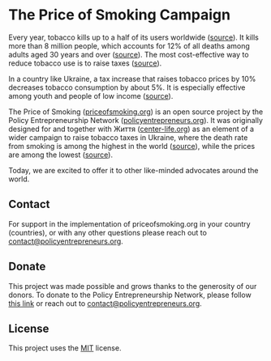 # The Price of Smoking Campaign

Every year, tobacco kills up to a half of its users worldwide ([source](https://www.who.int/news-room/fact-sheets/detail/tobacco)). It kills more than 8 million people, which accounts for 12% of all deaths among adults aged 30 years and over ([source](https://www.who.int/news-room/fact-sheets/detail/tobacco)). The most cost-effective way to reduce tobacco use is to raise taxes ([source](https://www.cgdev.org/publication/single-best-health-policy-world-tobacco-taxes)).

In a country like Ukraine, a tax increase that raises tobacco prices by 10% decreases tobacco consumption by about 5%. It is especially effective among youth and people of low income ([source](https://documents.worldbank.org/en/publication/documents-reports/documentdetail/765671507036953947/regressive-or-progressive-the-effect-of-tobacco-taxes-in-ukraine)).

The Price of Smoking ([priceofsmoking.org](https://priceofsmoking.org)) is an open source project by the Policy Entrepreneurship Network ([policyentrepreneurs.org](https://policyentrepreneurs.org)). It was originally designed for and together with Життя ([center-life.org](center-life.org)) as an element of a wider campaign to raise tobacco taxes in Ukraine, where the death rate from smoking is among the highest in the world ([source](https://ourworldindata.org/grapher/death-rate-smoking)), while the prices are among the lowest ([source](https://ourworldindata.org/grapher/average-price-of-a-pack-of-cigarettes)).

Today, we are excited to offer it to other like-minded advocates around the world. 

## Contact
For support in the implementation of priceofsmoking.org in your country (countries), or with any other questions please reach out to [contact@policyentrepreneurs.org](contact@policyentrepreneurs.org).

## Donate

This project was made possible and grows thanks to the generosity of our donors. To donate to the Policy Entrepreneurship Network, please follow [this link](https://give.cornerstone.cc/charityentrepreneurship) or reach out to contact@policyentrepreneurs.org.

## License

This project uses the [MIT](https://github.com/ukraine-in-smoke/ukraine-in-smoke.github.io/blob/master/LICENSE) license.